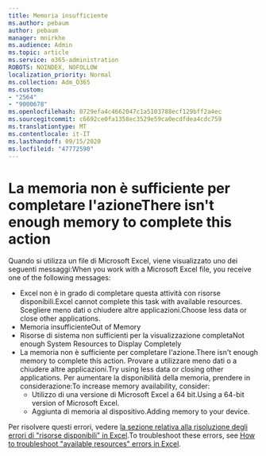 ```yaml
---
title: Memoria insufficiente
ms.author: pebaum
author: pebaum
manager: mnirkhe
ms.audience: Admin
ms.topic: article
ms.service: o365-administration
ROBOTS: NOINDEX, NOFOLLOW
localization_priority: Normal
ms.collection: Adm_O365
ms.custom:
- "2564"
- "9000678"
ms.openlocfilehash: 0729efa4c4662047c1a5103788ecf129bff2a4ec
ms.sourcegitcommit: c6692ce0fa1358ec3529e59ca0ecdfdea4cdc759
ms.translationtype: MT
ms.contentlocale: it-IT
ms.lasthandoff: 09/15/2020
ms.locfileid: "47772590"
---
```

# <a name="there-isnt-enough-memory-to-complete-this-action"></a><span data-ttu-id="f45fc-102">La memoria non è sufficiente per completare l'azione</span><span class="sxs-lookup"><span data-stu-id="f45fc-102">There isn't enough memory to complete this action</span></span>

<span data-ttu-id="f45fc-103">Quando si utilizza un file di Microsoft Excel, viene visualizzato uno dei seguenti messaggi:</span><span class="sxs-lookup"><span data-stu-id="f45fc-103">When you work with a Microsoft Excel file, you receive one of the following messages:</span></span>

- <span data-ttu-id="f45fc-104">Excel non è in grado di completare questa attività con risorse disponibili.</span><span class="sxs-lookup"><span data-stu-id="f45fc-104">Excel cannot complete this task with available resources.</span></span> <span data-ttu-id="f45fc-105">Scegliere meno dati o chiudere altre applicazioni.</span><span class="sxs-lookup"><span data-stu-id="f45fc-105">Choose less data or close other applications.</span></span>
- <span data-ttu-id="f45fc-106">Memoria insufficiente</span><span class="sxs-lookup"><span data-stu-id="f45fc-106">Out of Memory</span></span>
- <span data-ttu-id="f45fc-107">Risorse di sistema non sufficienti per la visualizzazione completa</span><span class="sxs-lookup"><span data-stu-id="f45fc-107">Not enough System Resources to Display Completely</span></span>
- <span data-ttu-id="f45fc-108">La memoria non è sufficiente per completare l'azione.</span><span class="sxs-lookup"><span data-stu-id="f45fc-108">There isn't enough memory to complete this action.</span></span> <span data-ttu-id="f45fc-109">Provare a utilizzare meno dati o a chiudere altre applicazioni.</span><span class="sxs-lookup"><span data-stu-id="f45fc-109">Try using less data or closing other applications.</span></span> <span data-ttu-id="f45fc-110">Per aumentare la disponibilità della memoria, prendere in considerazione:</span><span class="sxs-lookup"><span data-stu-id="f45fc-110">To increase memory availability, consider:</span></span> 
    - <span data-ttu-id="f45fc-111">Utilizzo di una versione di Microsoft Excel a 64 bit.</span><span class="sxs-lookup"><span data-stu-id="f45fc-111">Using a 64-bit version of Microsoft Excel.</span></span>
    - <span data-ttu-id="f45fc-112">Aggiunta di memoria al dispositivo.</span><span class="sxs-lookup"><span data-stu-id="f45fc-112">Adding memory to your device.</span></span>

<span data-ttu-id="f45fc-113">Per risolvere questi errori, vedere [la sezione relativa alla risoluzione degli errori di "risorse disponibili" in Excel](https://docs.microsoft.com/office/troubleshoot/excel/available-resources-errors).</span><span class="sxs-lookup"><span data-stu-id="f45fc-113">To troubleshoot these errors, see [How to troubleshoot "available resources" errors in Excel](https://docs.microsoft.com/office/troubleshoot/excel/available-resources-errors).</span></span>
